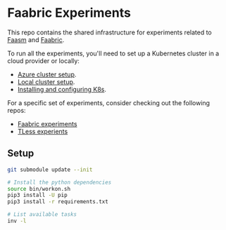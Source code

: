# Faabric Experiments

This repo contains the shared infrastructure for experiments related to
[Faasm](http://github.com/faasm/faasm) and
[Faabric](https://github.com/faasm/faabric).

To run all the experiments, you'll need to set up a Kubernetes cluster in a
cloud provider or locally:

- [Azure cluster setup](docs/azure.md).
- [Local cluster setup](docs/local.md).
- [Installing and configuring K8s](docs/k8s.md).

For a specific set of experiments, consider checking out the following repos:
- [Faabric experiments](https://github.com/faasm/experiment-faabric)
- [TLess experients](https://github.com/faasm/experiment-sgx)

## Setup

```bash
git submodule update --init

# Install the python dependencies
source bin/workon.sh
pip3 install -U pip
pip3 install -r requirements.txt

# List available tasks
inv -l
```

